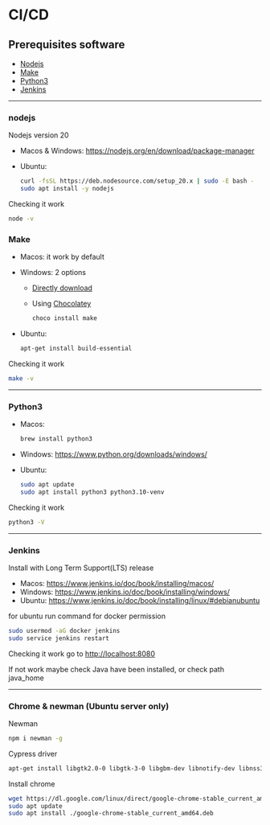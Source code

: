 # CI/CD

## Prerequisites software

- [Nodejs](#nodejs)
- [Make](#make)
- [Python3](#python3)
- [Jenkins](#jenkins)

---

### nodejs

Nodejs version 20

- Macos & Windows: <https://nodejs.org/en/download/package-manager>
- Ubuntu:

  ```sh
  curl -fsSL https://deb.nodesource.com/setup_20.x | sudo -E bash -
  sudo apt install -y nodejs
  ```

Checking it work

```sh
node -v
```

### Make

- Macos: it work by default
- Windows: 2 options
  - [Directly download](https://gnuwin32.sourceforge.net/packages/make.htm)
  - Using [Chocolatey](https://chocolatey.org/install)

    ```sh
    choco install make
    ```

- Ubuntu:

    ```sh
    apt-get install build-essential
    ```

Checking it work

```sh
make -v
```

---

### Python3

- Macos:

    ```sh
    brew install python3
    ```

- Windows: <https://www.python.org/downloads/windows/>
- Ubuntu:

    ```sh
    sudo apt update
    sudo apt install python3 python3.10-venv
    ```

Checking it work

```sh
python3 -V
```

---

### Jenkins

Install with Long Term Support(LTS) release

- Macos: <https://www.jenkins.io/doc/book/installing/macos/>
- Windows: <https://www.jenkins.io/doc/book/installing/windows/>
- Ubuntu: <https://www.jenkins.io/doc/book/installing/linux/#debianubuntu>

for ubuntu run command for docker permission

```sh
sudo usermod -aG docker jenkins
sudo service jenkins restart
```

Checking it work go to <http://localhost:8080>

If not work maybe check Java have been installed, or check path java_home

---

### Chrome & newman (Ubuntu server only)

Newman

```sh
npm i newman -g
```

Cypress driver

```sh
apt-get install libgtk2.0-0 libgtk-3-0 libgbm-dev libnotify-dev libnss3 libxss1 libasound2 libxtst6 xauth xvfb
```

Install chrome

```sh
wget https://dl.google.com/linux/direct/google-chrome-stable_current_amd64.deb
sudo apt update
sudo apt install ./google-chrome-stable_current_amd64.deb
```
